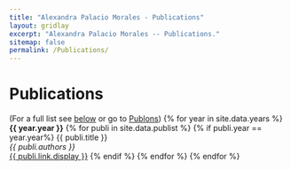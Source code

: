 ```yaml
---
title: "Alexandra Palacio Morales - Publications"
layout: gridlay
excerpt: "Alexandra Palacio Morales -- Publications."
sitemap: false
permalink: /Publications/
---
```


# Publications

(For a full list see [below](#full-list) or go to [Publons](https://publons.com/researcher/2243867/alexandra-palacio-morales/))
{% for year in site.data.years %}
  <strong>{{ year.year }}</strong>
	{% for publi in site.data.publist %}
		{% if publi.year == year.year%}
  {{ publi.title }} <br /> <em>{{ publi.authors }} </em><br /><a href="{{ publi.link.url }}">{{ publi.link.display }}</a>
		{% endif %} 
	{% endfor %}
{% endfor %}
